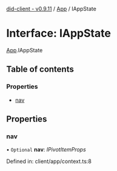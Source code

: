[did-client - v0.9.11](../README.md) / [App](../modules/app.md) / IAppState

# Interface: IAppState

[App](../modules/app.md).IAppState

## Table of contents

### Properties

- [nav](app.iappstate.md#nav)

## Properties

### nav

• `Optional` **nav**: *IPivotItemProps*

Defined in: client/app/context.ts:8
